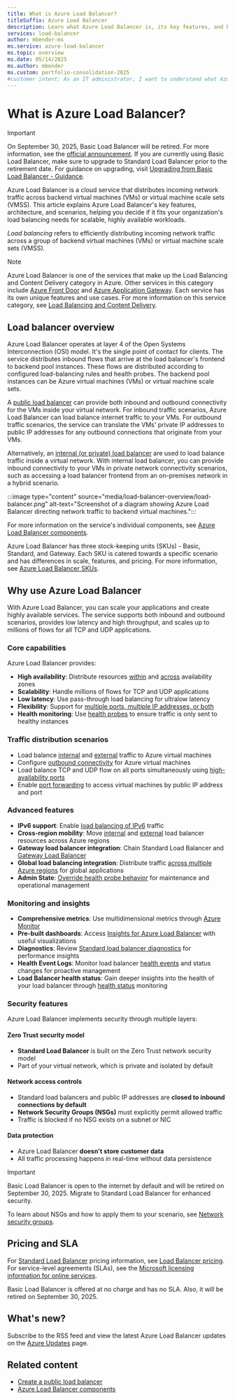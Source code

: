 ```yaml
---
title: What is Azure Load Balancer?
titleSuffix: Azure Load Balancer
description: Learn what Azure Load Balancer is, its key features, and how it supports scalable, highly available cloud workloads. Discover scenarios and benefits for your organization.
services: load-balancer
author: mbender-ms
ms.service: azure-load-balancer
ms.topic: overview
ms.date: 05/14/2025
ms.author: mbender
ms.custom: portfolio-consolidation-2025
#customer intent: As an IT administrator, I want to understand what Azure Load Balancer is so that I can decide if it fits my organization's needs.
---
```


# What is Azure Load Balancer?

> [!Important]
>On September 30, 2025, Basic Load Balancer will be retired. For more information, see the [official announcement](https://azure.microsoft.com/updates/azure-basic-load-balancer-will-be-retired-on-30-september-2025-upgrade-to-standard-load-balancer/). If you are currently using Basic Load Balancer, make sure to upgrade to Standard Load Balancer prior to the retirement date. For guidance on upgrading, visit [Upgrading from Basic Load Balancer - Guidance](load-balancer-basic-upgrade-guidance.md).

Azure Load Balancer is a cloud service that distributes incoming network traffic across backend virtual machines (VMs) or virtual machine scale sets (VMSS). This article explains Azure Load Balancer's key features, architecture, and scenarios, helping you decide if it fits your organization's load balancing needs for scalable, highly available workloads.

*Load balancing* refers to efficiently distributing incoming network traffic across a group of backend virtual machines (VMs) or virtual machine scale sets (VMSS).

> [!NOTE]
> Azure Load Balancer is one of the services that make up the Load Balancing and Content Delivery category in Azure. Other services in this category include [Azure Front Door](../frontdoor/front-door-overview.md) and [Azure Application Gateway](../application-gateway/overview.md). Each service has its own unique features and use cases. For more information on this service category, see [Load Balancing and Content Delivery](../networking/load-balancer-content-delivery/load-balancing-content-delivery-overview.md).

## Load balancer overview

Azure Load Balancer operates at layer 4 of the Open Systems Interconnection (OSI) model. It's the single point of contact for clients. The service distributes inbound flows that arrive at the load balancer's frontend to backend pool instances. These flows are distributed according to configured load-balancing rules and health probes. The backend pool instances can be Azure virtual machines (VMs) or virtual machine scale sets.

A [public load balancer](./components.md#frontend-ip-configurations) can provide both inbound and outbound connectivity for the VMs inside your virtual network. For inbound traffic scenarios, Azure Load Balancer can load balance internet traffic to your VMs. For outbound traffic scenarios, the service can translate the VMs' private IP addresses to public IP addresses for any outbound connections that originate from your VMs.

Alternatively, an [internal (or private) load balancer](./components.md#frontend-ip-configurations) are used to load balance traffic inside a virtual network. With internal load balancer, you can provide inbound connectivity to your VMs in private network connectivity scenarios, such as accessing a load balancer frontend from an on-premises network in a hybrid scenario. 

:::image type="content" source="media/load-balancer-overview/load-balancer.png" alt-text="Screenshot of a diagram showing Azure Load Balancer directing network traffic to backend virtual machines.":::

For more information on the service's individual components, see [Azure Load Balancer components](./components.md).

Azure Load Balancer has three stock-keeping units (SKUs) - Basic, Standard, and Gateway. Each SKU is catered towards a specific scenario and has differences in scale, features, and pricing. For more information, see [Azure Load Balancer SKUs](skus.md).

## Why use Azure Load Balancer

With Azure Load Balancer, you can scale your applications and create highly available services. The service supports both inbound and outbound scenarios, provides low latency and high throughput, and scales up to millions of flows for all TCP and UDP applications.

### Core capabilities

Azure Load Balancer provides:
- **High availability**: Distribute resources [within](./tutorial-load-balancer-standard-public-zonal-portal.md) and [across](./quickstart-load-balancer-standard-public-portal.md) availability zones
- **Scalability**: Handle millions of flows for TCP and UDP applications
- **Low latency**: Use pass-through load balancing for ultralow latency
- **Flexibility**: Support for [multiple ports, multiple IP addresses, or both](./load-balancer-multivip-overview.md)
- **Health monitoring**: Use [health probes](./load-balancer-custom-probe-overview.md) to ensure traffic is only sent to healthy instances

### Traffic distribution scenarios

- Load balance [internal](./quickstart-load-balancer-standard-internal-portal.md) and [external](./quickstart-load-balancer-standard-public-portal.md) traffic to Azure virtual machines
- Configure [outbound connectivity](./load-balancer-outbound-connections.md) for Azure virtual machines
- Load balance TCP and UDP flow on all ports simultaneously using [high-availability ports](./load-balancer-ha-ports-overview.md)
- Enable [port forwarding](./tutorial-load-balancer-port-forwarding-portal.md) to access virtual machines by public IP address and port

### Advanced features

- **IPv6 support**: Enable [load balancing of IPv6](./virtual-network-ipv4-ipv6-dual-stack-standard-load-balancer-powershell.md) traffic
- **Cross-region mobility**: Move [internal](./move-across-regions-internal-load-balancer-portal.md) and [external](./move-across-regions-external-load-balancer-portal.md) load balancer resources across Azure regions
- **Gateway load balancer integration**: Chain Standard Load Balancer and [Gateway Load Balancer](./tutorial-create-gateway-load-balancer.md)
- **Global load balancing integration**: Distribute traffic [across multiple Azure regions](./cross-region-overview.md) for global applications
- **Admin State**: [Override health probe behavior](./manage-admin-state-how-to.md) for maintenance and operational management

### Monitoring and insights

- **Comprehensive metrics**: Use multidimensional metrics through [Azure Monitor](/azure/azure-monitor/overview)
- **Pre-built dashboards**: Access [Insights for Azure Load Balancer](./load-balancer-insights.md) with useful visualizations
- **Diagnostics**: Review [Standard load balancer diagnostics](load-balancer-standard-diagnostics.md) for performance insights
- **Health Event Logs**: Monitor load balancer [health events](./load-balancer-health-event-logs.md) and status changes for proactive management
- **Load Balancer health status**: Gain deeper insights into the health of your load balancer through [health status](./load-balancer-manage-health-status.md) monitoring

### <a name="securebydefault"></a>Security features

Azure Load Balancer implements security through multiple layers:

#### Zero Trust security model
- **Standard Load Balancer** is built on the Zero Trust network security model
- Part of your virtual network, which is private and isolated by default

#### Network access controls
- Standard load balancers and public IP addresses are **closed to inbound connections by default**
- **Network Security Groups (NSGs)** must explicitly permit allowed traffic
- Traffic is blocked if no NSG exists on a subnet or NIC

#### Data protection
- Azure Load Balancer **doesn't store customer data**
- All traffic processing happens in real-time without data persistence

> [!IMPORTANT]
> Basic Load Balancer is open to the internet by default and will be retired on September 30, 2025. Migrate to Standard Load Balancer for enhanced security.

To learn about NSGs and how to apply them to your scenario, see [Network security groups](../virtual-network/network-security-groups-overview.md).

## Pricing and SLA

For [Standard Load Balancer](https://github.com/MicrosoftDocs/azure-docs/blob/main/articles/load-balancer/skus.md) pricing information, see [Load Balancer pricing](https://azure.microsoft.com/pricing/details/load-balancer/). For service-level agreements (SLAs), see the [Microsoft licensing information for online services](https://aka.ms/lbsla).

Basic Load Balancer is offered at no charge and has no SLA. Also, it will be retired on September 30, 2025.

## What's new?

Subscribe to the RSS feed and view the latest Azure Load Balancer updates on the [Azure Updates](https://azure.microsoft.com/updates?filters=%5B%22Load+Balancer%22%5D) page.

## Related content

- [Create a public load balancer](quickstart-load-balancer-standard-public-portal.md)
- [Azure Load Balancer components](./components.md)
